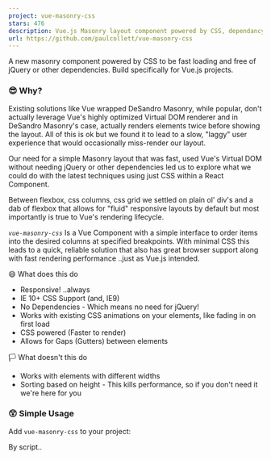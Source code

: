 ```yaml
---
project: vue-masonry-css
stars: 476
description: Vue.js Masonry layout component powered by CSS, dependancy free
url: https://github.com/paulcollett/vue-masonry-css
---
```


A new masonry component powered by CSS to be fast loading and free of jQuery or other dependencies. Build specifically for Vue.js projects.

### 😎 Why?

Existing solutions like Vue wrapped DeSandro Masonry, while popular, don't actually leverage Vue's highly optimized Virtual DOM renderer and in DeSandro Masonry's case, actually renders elements twice before showing the layout. All of this is ok but we found it to lead to a slow, "laggy" user experience that would occasionally miss-render our layout.

Our need for a simple Masonry layout that was fast, used Vue's Virtual DOM without needing jQuery or other dependencies led us to explore what we could do with the latest techniques using just CSS within a React Component.

Between flexbox, css columns, css grid we settled on plain ol' div's and a dab of flexbox that allows for "fluid" responsive layouts by default but most importantly is true to Vue's rendering lifecycle.

_`vue-masonry-css`_ Is a Vue Component with a simple interface to order items into the desired columns at specified breakpoints. With minimal CSS this leads to a quick, reliable solution that also has great browser support along with fast rendering performance ..just as Vue.js intended.

😄 What does this do

-   Responsive! ..always
-   IE 10+ CSS Support (and, IE9)
-   No Dependencies - Which means no need for jQuery!
-   Works with existing CSS animations on your elements, like fading in on first load
-   CSS powered (Faster to render)
-   Allows for Gaps (Gutters) between elements

🏳️ What doesn't this do

-   Works with elements with different widths
-   Sorting based on height - This kills performance, so if you don't need it we're here for you

### 😲 Simple Usage

Add `vue-masonry-css` to your project:

By script..

<script src\="https://unpkg.com/vue"\></script\>
<script src\="https://unpkg.com/vue-masonry-css"\></script\>

Or as a module... `npm install vue-masonry-css --save-dev`

import Vue from 'vue'
import VueMasonry from 'vue-masonry-css'

Vue.use(VueMasonry);

In your HTML template...

<masonry
  :cols\="3"
  :gutter\="30"
  \>
  <div v-for\="(item, index) in items" :key\="index"\>Item: {{index + 1}}</div\>
</masonry\>

### Resposive Breakpoints

Different columns and gutter sizes can be specified by passing an object containing key's of the window widths and their values representing the number of columns or gutter size. To have a fallback value, use the `default` key.

_note:_ The `cols=` attribute needs to use Vues bind method to evaluate objects. Instead of `cols=""` use either `v-bind:cols="{ 700: 3 }"` or the shorthand `:cols="{ 700: 3 }"`

<masonry
  :cols\="{default: 4, 1000: 3, 700: 2, 400: 1}"
  :gutter\="{default: '30px', 700: '15px'}"
  \>
  <div v-for\="(item, index) in items" :key\="index"\>Item: {{index + 1}}</div\>
</masonry\>

In the above example, the number of columns will default to 4. When the window's is between 1000px and 700px, the number of columns will be 3. The key represents the `max-width` of the window, and `vue-masonry-css` will use the largest key that satisfies this.

### Example

https://paulcollett.github.io/vue-masonry-css/demo/

### Suggestions & Issues

https://github.com/paulcollett/vue-masonry-css

**Contact me direct:**

-   https://github.com/paulcollett
-   http://paulcollett.com
